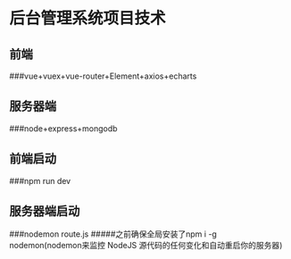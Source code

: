后台管理系统项目技术
=================
前端
---
###vue+vuex+vue-router+Element+axios+echarts


服务器端
-------
###node+express+mongodb



前端启动
------
###npm run dev


服务器端启动
----------
###nodemon route.js
#####之前确保全局安装了npm i -g nodemon(nodemon来监控 NodeJS 源代码的任何变化和自动重启你的服务器)